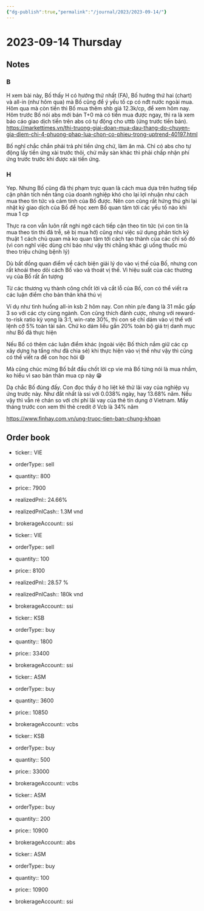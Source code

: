 ```yaml
---
{"dg-publish":true,"permalink":"/journal/2023/2023-09-14/"}
---
```


# 2023-09-14 Thursday

## Notes

### B

H xem bài này, Bố thấy H có hướng thứ nhất (FA), Bố hướng thứ hai (chart) và all-in (như hôm qua) mà Bố cũng để ý yếu tố cp có nđt nước ngoài mua. Hôm qua mà còn tiền thì Bố mua thêm shb giá 12.3k/cp, để xem hôm nay.
Hôm trước Bố nói abs mới bán T+0 mà có tiền mua được ngay, thì ra là xem báo cáo giao dịch tiền trên abs có tự động cho ưttb (ứng trước tiền bán).
<https://markettimes.vn/thi-truong-giai-doan-mua-dau-thang-do-chuyen-gia-diem-chi-4-phuong-phap-lua-chon-co-phieu-trong-uptrend-40197.html>

Bố nghĩ chắc chắn phải trả phí tiền ứng chứ, làm ăn mà. Chỉ có abs cho tự động lấy tiền ứng xài trước thôi, chứ mấy sàn khác thì phải chấp nhận phí ứng trước trước khi được xài tiền ứng.

### H

Yep. Nhưng Bố cũng đã thị phạm trực quan là cách mua dựa trên hướng tiếp cận phân tích nền tảng của doanh nghiệp khó cho lại lợi nhuận như cách mua theo tin tức và cảm tính của Bố được. Nên con cũng rất hứng thú ghi lại nhật ký giao dịch của Bố để học xem Bố quan tâm tới các yếu tố nào khi mua 1 cp

Thực ra con vẫn luôn rất nghi ngờ cách tiếp cận theo tin tức (vì con tin là mua theo tin thì đã trễ, sẽ bị mua hớ) cũng như việc sử dụng phân tích kỹ thuật 1 cách chủ quan mà ko quan tâm tới cách tạo thành của các chỉ số đó (vì con nghĩ việc dùng chỉ báo như vậy thì chẳng khác gì uống thuốc mù theo triệu chứng bệnh lý)

Dù bất đồng quan điểm về cách biện giải lý do vào vị thế của Bố, nhưng con rất khoái theo dõi cách Bố vào và thoát vị thế. Vì hiệu suất của các thương vụ của Bố rất ấn tượng

Từ các thương vụ thành công chốt lời và cắt lỗ của Bố, con có thể viết ra các luận điểm cho bản thân khá thú vị

Ví dụ như tình huống all-in ksb 2 hôm nay. Con nhìn p/e đang là 31 mắc gấp 3 so với các cty cùng ngành. Con cũng thích đánh cược, nhưng với reward-to-risk ratio kỳ vọng là 3:1, win-rate 30%, thì con sẽ chỉ dám vào vị thế với lệnh cỡ 5% toàn tài sản. Chứ ko dám liều gần 20% toàn bộ giá trị danh mục như Bố đã thực hiện

Nếu Bố có thêm các luận điểm khác (ngoài việc Bố thích nắm giữ các cp xây dựng hạ tầng như đã chia sẻ) khi thực hiện vào vị thế như vậy thì cũng có thể viết ra để con học hỏi 😄

Mà cũng chúc mừng Bố bắt đầu chốt lời cp vie mà Bố từng nói là mua nhầm, ko hiểu vì sao bản thân mua cp này 😁

Dạ chắc Bố đúng đấy. Con đọc thấy ở họ liệt kê thử lãi vay của nghiệp vụ ứng trước này. Như đắt nhất là ssi với 0.038% ngày, hay 13.68% năm. Nếu vậy thì vẫn rẻ chán so với chi phí lãi vay của thẻ tín dụng ở Vietnam. Mấy tháng trước con xem thì thẻ credit ở Vcb là 34% năm

<https://www.finhay.com.vn/ung-truoc-tien-ban-chung-khoan>

## Order book

- ticker:: VIE
- orderType:: sell
- quantity:: 800
- price:: 7900
- realizedPnl:: 24.66%
- realizedPnlCash:: 1.3M vnd
- brokerageAccount:: ssi

- ticker:: VIE
- orderType:: sell
- quantity:: 100
- price:: 8100
- realizedPnl:: 28.57 %
- realizedPnlCash:: 180k vnd
- brokerageAccount:: ssi

- ticker:: KSB
- orderType:: buy
- quantity:: 1800
- price:: 33400
- brokerageAccount:: ssi

- ticker:: ASM
- orderType:: buy
- quantity:: 3600
- price:: 10850
- brokerageAccount:: vcbs

- ticker:: KSB
- orderType:: buy
- quantity:: 500
- price:: 33000
- brokerageAccount:: vcbs

- ticker:: ASM
- orderType:: buy
- quantity:: 200
- price:: 10900
- brokerageAccount:: abs

- ticker:: ASM
- orderType:: buy
- quantity:: 100
- price:: 10900
- brokerageAccount:: ssi